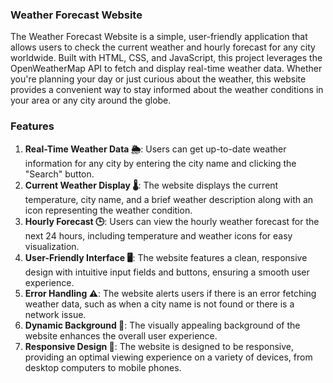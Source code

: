 ### Weather Forecast Website

The Weather Forecast Website is a simple, user-friendly application that allows users to check the current weather and hourly forecast for any city worldwide. Built with HTML, CSS, and JavaScript, this project leverages the OpenWeatherMap API to fetch and display real-time weather data. Whether you're planning your day or just curious about the weather, this website provides a convenient way to stay informed about the weather conditions in your area or any city around the globe.

### Features

1. **Real-Time Weather Data 🌦️**: Users can get up-to-date weather information for any city by entering the city name and clicking the "Search" button.
2. **Current Weather Display 🌡️**: The website displays the current temperature, city name, and a brief weather description along with an icon representing the weather condition.
3. **Hourly Forecast 🕒**: Users can view the hourly weather forecast for the next 24 hours, including temperature and weather icons for easy visualization.
4. **User-Friendly Interface 🖥️**: The website features a clean, responsive design with intuitive input fields and buttons, ensuring a smooth user experience.
5. **Error Handling ⚠️**: The website alerts users if there is an error fetching weather data, such as when a city name is not found or there is a network issue.
6. **Dynamic Background 🌇**: The visually appealing background of the website enhances the overall user experience.
7. **Responsive Design 📱**: The website is designed to be responsive, providing an optimal viewing experience on a variety of devices, from desktop computers to mobile phones.

